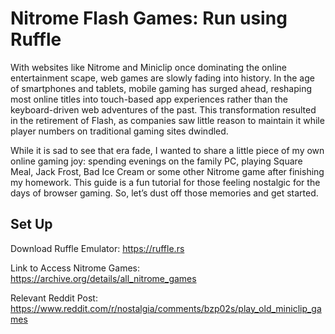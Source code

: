 # Nitrome Flash Games: Run using Ruffle

With websites like Nitrome and Miniclip once dominating the online entertainment scape, web games are slowly fading into history. In the age of smartphones and tablets, mobile gaming has surged ahead, reshaping most online titles into touch-based app experiences rather than the keyboard-driven web adventures of the past. This transformation resulted in the retirement of Flash, as companies saw little reason to maintain it while player numbers on traditional gaming sites dwindled.

While it is sad to see that era fade, I wanted to share a little piece of my own online gaming joy: spending evenings on the family PC, playing Square Meal, Jack Frost, Bad Ice Cream or some other Nitrome game after finishing my homework. This guide is a fun tutorial for those feeling nostalgic for the days of browser gaming. So, let’s dust off those memories and get started.


## Set Up
Download Ruffle Emulator: https://ruffle.rs

Link to Access Nitrome Games: https://archive.org/details/all_nitrome_games

Relevant Reddit Post: https://www.reddit.com/r/nostalgia/comments/bzp02s/play_old_miniclip_games
